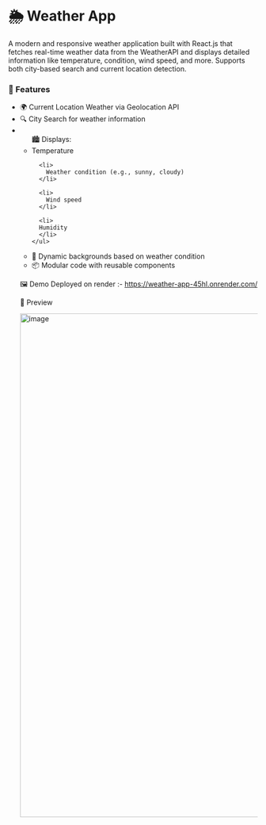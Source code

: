 <h1>🌦️ Weather App</h1>
A modern and responsive weather application built with React.js that fetches real-time weather data from the WeatherAPI and displays detailed information like temperature, condition, wind speed, and more. Supports both city-based search and current location detection.

<h3>🚀 Features</h3>
<ul>
  <li>
    🌍 Current Location Weather via Geolocation API
  </li>
  
  <li>
    🔍 City Search for weather information      
  </li>

  <li>
    <ul>
      🏙️ Displays:
      <li>
        Temperature
      </li>

      <li>
        Weather condition (e.g., sunny, cloudy)
      </li>

      <li>
        Wind speed
      </li>

      <li>
      Humidity
      </li>
    </ul>
  </li>

  <li>
    🎨 Dynamic backgrounds based on weather condition
  </li>

  <li>
    📦 Modular code with reusable components
  </li>

</ul>

🖼️ Demo
Deployed on render :- https://weather-app-45hl.onrender.com/


📸 Preview

<img width="1919" height="1016" alt="image" src="https://github.com/user-attachments/assets/b35e3ede-e593-4c3a-af60-0a4ce2e19edd" />


